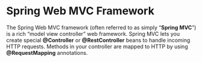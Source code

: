 # Spring Web MVC Framework

The Spring Web MVC framework (often referred to as simply “**Spring MVC**”) is a rich “model view controller” web framework. Spring MVC lets you create special **@Controller** or **@RestController** beans to handle incoming HTTP requests. Methods in your controller are mapped to HTTP by using **@RequestMapping** annotations.